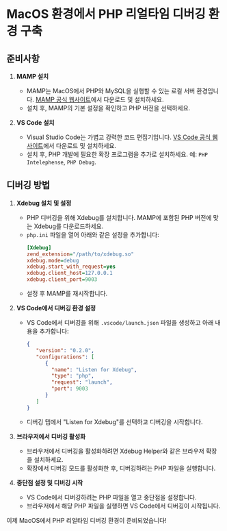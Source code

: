 # MacOS 환경에서 PHP 리얼타임 디버깅 환경 구축

## 준비사항
1. **MAMP 설치**  
    - MAMP는 MacOS에서 PHP와 MySQL을 실행할 수 있는 로컬 서버 환경입니다. [MAMP 공식 웹사이트](https://www.mamp.info/)에서 다운로드 및 설치하세요.
    - 설치 후, MAMP의 기본 설정을 확인하고 PHP 버전을 선택하세요.

2. **VS Code 설치**  
    - Visual Studio Code는 가볍고 강력한 코드 편집기입니다. [VS Code 공식 웹사이트](https://code.visualstudio.com/)에서 다운로드 및 설치하세요.
    - 설치 후, PHP 개발에 필요한 확장 프로그램을 추가로 설치하세요. 예: `PHP Intelephense`, `PHP Debug`.

## 디버깅 방법
1. **Xdebug 설치 및 설정**  
    - PHP 디버깅을 위해 Xdebug를 설치합니다. MAMP에 포함된 PHP 버전에 맞는 Xdebug를 다운로드하세요.
    - `php.ini` 파일을 열어 아래와 같은 설정을 추가합니다:
      ```ini
      [Xdebug]
      zend_extension="/path/to/xdebug.so"
      xdebug.mode=debug
      xdebug.start_with_request=yes
      xdebug.client_host=127.0.0.1
      xdebug.client_port=9003
      ```
    - 설정 후 MAMP를 재시작합니다.

2. **VS Code에서 디버깅 환경 설정**  
    - VS Code에서 디버깅을 위해 `.vscode/launch.json` 파일을 생성하고 아래 내용을 추가합니다:
      ```json
      {
         "version": "0.2.0",
         "configurations": [
            {
              "name": "Listen for Xdebug",
              "type": "php",
              "request": "launch",
              "port": 9003
            }
         ]
      }
      ```
    - 디버깅 탭에서 "Listen for Xdebug"를 선택하고 디버깅을 시작합니다.

3. **브라우저에서 디버깅 활성화**  
    - 브라우저에서 디버깅을 활성화하려면 Xdebug Helper와 같은 브라우저 확장을 설치하세요.
    - 확장에서 디버깅 모드를 활성화한 후, 디버깅하려는 PHP 파일을 실행합니다.

4. **중단점 설정 및 디버깅 시작**  
    - VS Code에서 디버깅하려는 PHP 파일을 열고 중단점을 설정합니다.
    - 브라우저에서 해당 PHP 파일을 실행하면 VS Code에서 디버깅이 시작됩니다.

이제 MacOS에서 PHP 리얼타임 디버깅 환경이 준비되었습니다!